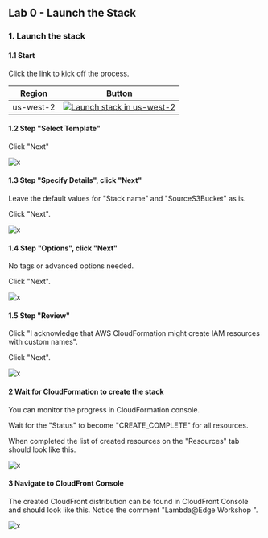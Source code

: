 ## Lab 0 - Launch the Stack

### 1. Launch the stack

#### 1.1 Start

Click the link to kick off the process.

Region | Button
------------ | -------------
us-west-2 | [![Launch stack in us-west-2](https://s3.amazonaws.com/cloudformation-examples/cloudformation-launch-stack.png)](https://console.aws.amazon.com/cloudformation/home?region=us-west-2#/stacks/new?stackName=WsLambdaAtEdgeAlienCards&templateURL=https://s3.amazonaws.com/ws-lambda-at-edge/bootstrap/cfn-template-2.json)

#### 1.2 Step "Select Template"

Click "Next"

![x](./img/create-stack-1.png)

#### 1.3 Step "Specify Details", click "Next"

Leave the default values for "Stack name" and "SourceS3Bucket" as is.

Click "Next".

![x](./img/create-stack-2.png)

#### 1.4 Step "Options", click "Next"

No tags or advanced options needed.

Click "Next".

![x](./img/create-stack-3.png)

#### 1.5 Step "Review"

Click "I acknowledge that AWS CloudFormation might create IAM resources with custom names".

Click "Next".

![x](./img/create-stack-4.png)

#### 2 Wait for CloudFormation to create the stack

You can monitor the progress in CloudFormation console.

Wait for the "Status" to become "CREATE_COMPLETE" for all resources.

When completed the list of created resources on the "Resources" tab should look like this.

![x](./img/create-stack-5.png)

#### 3 Navigate to CloudFront Console

The created CloudFront distribution can be found in CloudFront Console and should look like this. Notice the comment "Lambda@Edge Workshop <Unique ID>".

![x](./img/resource-1-cf-distribution.png)
